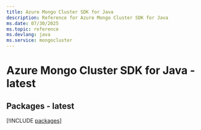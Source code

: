 ```yaml
---
title: Azure Mongo Cluster SDK for Java
description: Reference for Azure Mongo Cluster SDK for Java
ms.date: 07/30/2025
ms.topic: reference
ms.devlang: java
ms.service: mongocluster
---
```

# Azure Mongo Cluster SDK for Java - latest
## Packages - latest
[!INCLUDE [packages](mongo-cluster-index.md)]